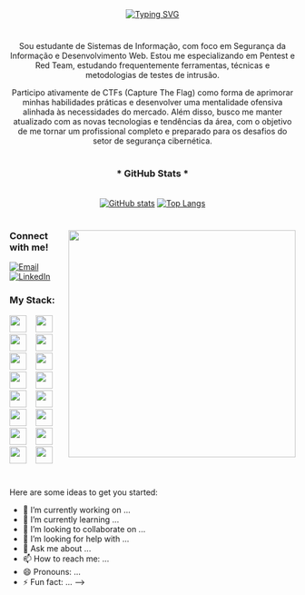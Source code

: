 <div align="center">
<a href="https://git.io/typing-svg"><img src="https://readme-typing-svg.herokuapp.com?font=Fira+Code&duration=2000&pause=1500&color=00CC00&background=FFFFFF00&width=435&lines=(gabriel%40PC)-%5B~%5D%24+whoami;Gabriel+Farias;(gabriel%40PC)-%5B~%5D%24+echo+%22Bem-vindo!%22;Bem-vindo!" alt="Typing SVG" /></a>
</div>

#

<p align="center"> Sou estudante de Sistemas de Informação, com foco em Segurança da Informação e Desenvolvimento Web. Estou me especializando em Pentest e Red Team, estudando frequentemente ferramentas, técnicas e metodologias de testes de intrusão.

<p align="center"> Participo ativamente de CTFs (Capture The Flag) como forma de aprimorar minhas habilidades práticas e desenvolver uma mentalidade ofensiva alinhada às necessidades do mercado. Além disso, busco me manter atualizado com as novas tecnologias e tendências da área, com o objetivo de me tornar um profissional completo e preparado para os desafios do setor de segurança cibernética.

#

<div align="center">
  <h3>* GitHub Stats *</h3>
  <br>
  
  <a href="https://github.com/gabr14l-f4r14s">
  <img src="https://github-readme-stats.vercel.app/api?username=gabr14l-f4r14s&show_icons=true&hide_title=true&theme=shadow_green&bg_color=000000&title_color=00F6A0&text_color=FFFFFF&icon_color=00F6A0" alt="GitHub stats"></a>
  
  <a href="https://github.com/gabr14l-f4r14s">
    <img src="https://github-readme-stats.vercel.app/api/top-langs/?username=gabr14l-f4r14s&layout=compact&langs_count=6&theme=shadow_green&bg_color=000000&title_color=00F6A0&text_color=FFFFFF&hide=html,scss,less" alt="Top Langs">
  </a>
</div>

#

<img align="right" alt="" height="400px" src="gif/gifpc.gif">

<h3 align="left">Connect with me!</h3>

[![Email](https://img.shields.io/badge/-Email-000?style=for-the-badge&logo=gmail&logoColor=00F6A0)](mailto:thiago.sampaiog@gmail.com)
[![LinkedIn](https://img.shields.io/badge/-LinkedIn-000?style=for-the-badge&logo=linkedin&logoColor=00F6A06&color:FFF)](https://www.linkedin.com/in/thiago-sampaiog/)


<h3 align="left">My Stack: </h3>
<div align="left">
  <img src="https://skillicons.dev/icons?i=bash" width="30"/>
  <img width="8" />
  <img src="https://skillicons.dev/icons?i=powershell" width="30"/>
  <img width="8" />
  <img src="https://skillicons.dev/icons?i=windows" width="30"/>
  <img width="8" />
  <img src="https://skillicons.dev/icons?i=linux" width="30"/>
  <img width="8" />
  <img src="https://skillicons.dev/icons?i=debian" width="30"/>
  <img width="8" />
  <img src="https://skillicons.dev/icons?i=kali" width="30"/>
  <img width="8" />
  <img src="https://skillicons.dev/icons?i=eclipse" width="30"/>
  <img width="8" />
  <img src="https://skillicons.dev/icons?i=vscode" width="30"/>
  <img width="8" />
</div>

<div align="left">
    <img src="https://skillicons.dev/icons?i=html" width="30"/>
  <img width="8" />
  <img src="https://skillicons.dev/icons?i=css" width="30"/>
  <img width="8" />
  <img src="https://skillicons.dev/icons?i=js" width="30"/>
  <img width="8" />
  <img src="https://skillicons.dev/icons?i=ts" width="30"/>
  <img width="8" />
  <img src="https://skillicons.dev/icons?i=bootstrap" width="30"/>
  <img width="8" />
  <img src="https://skillicons.dev/icons?i=java" width="30"/>
  <img width="8" />
  <img src="https://skillicons.dev/icons?i=c" width="30"/>
  <img width="8" />
  <img src="https://skillicons.dev/icons?i=py" width="30"/>
</div>

#


Here are some ideas to get you started:
- 🔭 I’m currently working on ...
- 🌱 I’m currently learning ...
- 👯 I’m looking to collaborate on ...
- 🤔 I’m looking for help with ...
- 💬 Ask me about ...
- 📫 How to reach me: ...
- 😄 Pronouns: ...
- ⚡ Fun fact: ...
-->
